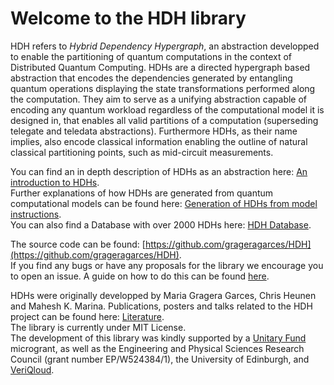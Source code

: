 
 <!-- mkdocs serve -->
# Welcome to the HDH library

HDH refers to *Hybrid Dependency Hypergraph*, an abstraction developped to enable the partitioning of quantum computations in the context of Distributed Quantum Computing.
HDHs are a directed hypergraph based abstraction that encodes the dependencies generated by entangling quantum operations displaying the state transformations performed along the computation.
They aim to serve as a unifying abstraction capable of encoding any quantum workload regardless of the computational model it is designed in, 
that enables all valid partitions of a computation (superseding telegate and teledata abstractions).
Furthermore HDHs, as their name implies, also encode classical information enabling the outline of natural classical partitioning points, such as mid-circuit measurements.

You can find an in depth description of HDHs as an abstraction here: [An introduction to HDHs](hdh.md).  
Further explanations of how HDHs are generated from quantum computational models can be found here: [Generation of HDHs from model instructions](models.md).  
You can also find a Database with over 2000 HDHs here: [HDH Database](database.md).  

The source code can be found: [https://github.com/grageragarces/HDH](https://github.com/grageragarces/HDH).  
If you find any bugs or have any proposals for the library we encourage you to open an issue. 
A guide on how to do this can be found [here](https://github.com/grageragarces/HDH).  

HDHs were originally developped by Maria Gragera Garces, Chris Heunen and Mahesh K. Marina.
Publications, posters and talks related to the HDH project can be found here: [Literature](literature.md).  
The library is currently under MIT License.  
The development of this library was kindly supported by a [Unitary Fund](https://unitary.foundation) microgrant, as well as the Engineering and Physical Sciences Research Council (grant number EP/W524384/1), the University of Edinburgh, and [VeriQloud](https://veriqloud.com).